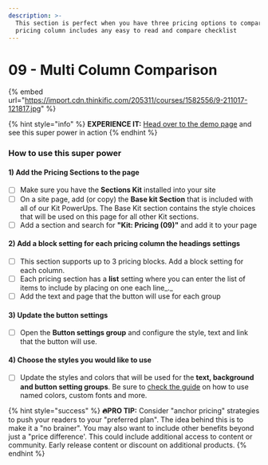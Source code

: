 ```yaml
---
description: >-
  This section is perfect when you have three pricing options to compare. Each
  pricing column includes any easy to read and compare checklist
---
```


# 09 - Multi Column Comparison

{% embed url="https://import.cdn.thinkific.com/205311/courses/1582556/9-211017-121817.jpg" %}

{% hint style="info" %}
**EXPERIENCE IT:** [Head over to the demo page](https://powerupkit.thinkific.com/pages/pricing) and see this super power in action
{% endhint %}

### How to use this super power

#### 1) Add the Pricing Sections to the page

* [ ] Make sure you have the **Sections Kit** installed into your site
* [ ] On a site page, add (or copy) the **Base kit Section** that is included with all of our Kit PowerUps. The Base Kit section contains the style choices that will be used on this page for all other Kit sections.&#x20;
* [ ] Add a section and search for **"Kit: Pricing (09)"** and add it to your page

#### 2) Add a block setting for each pricing column the headings settings

* [ ] This section supports up to 3 pricing blocks. Add a block setting for each column.
* [ ] Each pricing section has a **list** setting where you can enter the list of items to include by placing on one each line_._&#x20;
* [ ] Add the text and page that the button will use for each group

#### 3) Update the button settings

* [ ] Open the **Button settings group** and configure the style, text and link that the button will use.

#### 4) Choose the styles you would like to use

* [ ] Update the styles and colors that will be used for the **text, background and button setting groups**. Be sure to [check the guide](../../kit-common-sections/base-kit.md) on how to use named colors, custom fonts and more.

{% hint style="success" %}
**🔥PRO TIP:** Consider "anchor pricing" strategies to push your readers to your "preferred plan". The idea behind this is to make it a "no brainer". You may also want to include other benefits beyond just a "price difference'. This could include additional access to content or community. Early release content or discount on additional products.
{% endhint %}
